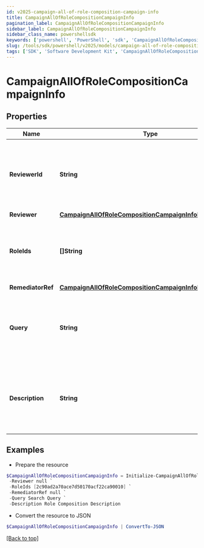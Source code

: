 ```yaml
---
id: v2025-campaign-all-of-role-composition-campaign-info
title: CampaignAllOfRoleCompositionCampaignInfo
pagination_label: CampaignAllOfRoleCompositionCampaignInfo
sidebar_label: CampaignAllOfRoleCompositionCampaignInfo
sidebar_class_name: powershellsdk
keywords: ['powershell', 'PowerShell', 'sdk', 'CampaignAllOfRoleCompositionCampaignInfo', 'V2025CampaignAllOfRoleCompositionCampaignInfo'] 
slug: /tools/sdk/powershell/v2025/models/campaign-all-of-role-composition-campaign-info
tags: ['SDK', 'Software Development Kit', 'CampaignAllOfRoleCompositionCampaignInfo', 'V2025CampaignAllOfRoleCompositionCampaignInfo']
---
```



# CampaignAllOfRoleCompositionCampaignInfo

## Properties

Name | Type | Description | Notes
------------ | ------------- | ------------- | -------------
**ReviewerId** | **String** | The ID of the identity or governance group reviewing this campaign. Deprecated in favor of the ""reviewer"" object. | [optional] 
**Reviewer** | [**CampaignAllOfRoleCompositionCampaignInfoReviewer**](campaign-all-of-role-composition-campaign-info-reviewer) |  | [optional] 
**RoleIds** | **[]String** | Optional list of roles to include in this campaign. Only one of `roleIds` and `query` may be set; if neither are set, all roles are included. | [optional] 
**RemediatorRef** | [**CampaignAllOfRoleCompositionCampaignInfoRemediatorRef**](campaign-all-of-role-composition-campaign-info-remediator-ref) |  | [required]
**Query** | **String** | Optional search query to scope this campaign to a set of roles. Only one of `roleIds` and `query` may be set; if neither are set, all roles are included. | [optional] 
**Description** | **String** | Describes this role composition campaign. Intended for storing the query used, and possibly the number of roles selected/available. | [optional] 

## Examples

- Prepare the resource
```powershell
$CampaignAllOfRoleCompositionCampaignInfo = Initialize-CampaignAllOfRoleCompositionCampaignInfo  -ReviewerId 2c91808568c529c60168cca6f90c1313 `
 -Reviewer null `
 -RoleIds [2c90ad2a70ace7d50170acf22ca90010] `
 -RemediatorRef null `
 -Query Search Query `
 -Description Role Composition Description
```

- Convert the resource to JSON
```powershell
$CampaignAllOfRoleCompositionCampaignInfo | ConvertTo-JSON
```


[[Back to top]](#) 

